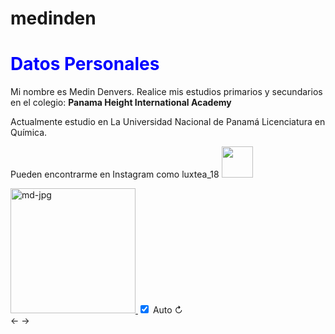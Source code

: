 # medinden
<html>
<body>
<h1 style="color:blue;">Datos Personales </h1>
<p>
Mi nombre es Medin Denvers.
Realice mis estudios primarios y secundarios en el colegio:
<strong>Panama Height International Academy </strong>
</p>

<p>
Actualmente estudio en La Universidad Nacional de Panam&aacute; Licenciatura en Qu&iacute;mica.
</p>

<p>
Pueden encontrarme en Instagram como luxtea_18
  <img src="https://media1.giphy.com/media/28NHo0bbyWzjG/source.gif" width="50" height="50">
</p>
<a href="https://ibb.co/nmSxFcd"> <img src="https://i.ibb.co/NCzcMjD/md-jpg.jpg" alt="md-jpg" border="0" width="200" height="200"> </a>
<input type="checkbox" class="auto" id="auto" checked>
<label class="auto-rotate" for="auto">Auto &#x21bb;</label><br>
<span class="anticlockwise">&#x2190;</span>
<span class="clockwise">&#x2192;</span>
<div class="rotate"></div>
</body>
</html>



